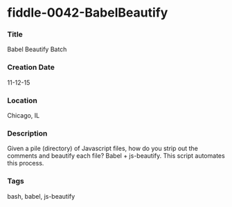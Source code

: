 fiddle-0042-BabelBeautify
======

### Title

Babel Beautify Batch


### Creation Date

11-12-15


### Location

Chicago, IL


### Description

Given a pile (directory) of Javascript files, how do you strip out the comments and beautify each file?  Babel + js-beautify.
This script automates this process.


### Tags

bash, babel, js-beautify
